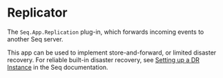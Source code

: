 # Replicator

The `Seq.App.Replication` plug-in, which forwards incoming events to another Seq server.

This app can be used to implement store-and-forward, or limited disaster recovery. For reliable built-in disaster recovery, 
see [Setting up a DR Instance](https://docs.datalust.co/docs/setting-up-a-disaster-recovery-dr-instance) in the Seq documentation.
